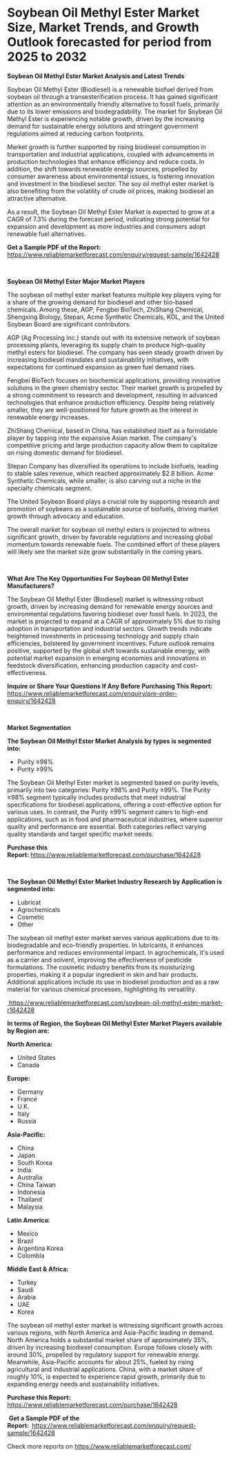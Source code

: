 <p><h1>Soybean Oil Methyl Ester Market Size, Market Trends, and Growth Outlook forecasted for period from 2025 to 2032</h1></p><p><strong>Soybean Oil Methyl Ester Market Analysis and Latest Trends</strong></p>
<p><p>Soybean Oil Methyl Ester (Biodiesel) is a renewable biofuel derived from soybean oil through a transesterification process. It has gained significant attention as an environmentally friendly alternative to fossil fuels, primarily due to its lower emissions and biodegradability. The market for Soybean Oil Methyl Ester is experiencing notable growth, driven by the increasing demand for sustainable energy solutions and stringent government regulations aimed at reducing carbon footprints.</p><p>Market growth is further supported by rising biodiesel consumption in transportation and industrial applications, coupled with advancements in production technologies that enhance efficiency and reduce costs. In addition, the shift towards renewable energy sources, propelled by consumer awareness about environmental issues, is fostering innovation and investment in the biodiesel sector. The soy oil methyl ester market is also benefiting from the volatility of crude oil prices, making biodiesel an attractive alternative.</p><p>As a result, the Soybean Oil Methyl Ester Market is expected to grow at a CAGR of 7.3% during the forecast period, indicating strong potential for expansion and development as more industries and consumers adopt renewable fuel alternatives.</p></p>
<p><strong>Get a Sample PDF of the Report:&nbsp;</strong> <a href="https://www.reliablemarketforecast.com/enquiry/request-sample/1642428?utm_campaign=2723&utm_medium=2&utm_source=Github&utm_content=ia&utm_term=02042025&utm_id=soybean-oil-methyl-ester">https://www.reliablemarketforecast.com/enquiry/request-sample/1642428</a></p>
<p>&nbsp;</p>
<p><strong>Soybean Oil Methyl Ester Major Market Players</strong></p>
<p><p>The soybean oil methyl ester market features multiple key players vying for a share of the growing demand for biodiesel and other bio-based chemicals. Among these, AGP, Fengbei BioTech, ZhiShang Chemical, Shengxing Biology, Stepan, Acme Synthetic Chemicals, KOL, and the United Soybean Board are significant contributors.</p><p>AGP (Ag Processing Inc.) stands out with its extensive network of soybean processing plants, leveraging its supply chain to produce high-quality methyl esters for biodiesel. The company has seen steady growth driven by increasing biodiesel mandates and sustainability initiatives, with expectations for continued expansion as green fuel demand rises.</p><p>Fengbei BioTech focuses on biochemical applications, providing innovative solutions in the green chemistry sector. Their market growth is propelled by a strong commitment to research and development, resulting in advanced technologies that enhance production efficiency. Despite being relatively smaller, they are well-positioned for future growth as the interest in renewable energy increases.</p><p>ZhiShang Chemical, based in China, has established itself as a formidable player by tapping into the expansive Asian market. The company's competitive pricing and large production capacity allow them to capitalize on rising domestic demand for biodiesel.</p><p>Stepan Company has diversified its operations to include biofuels, leading to stable sales revenue, which reached approximately $2.8 billion. Acme Synthetic Chemicals, while smaller, is also carving out a niche in the specialty chemicals segment.</p><p>The United Soybean Board plays a crucial role by supporting research and promotion of soybeans as a sustainable source of biofuels, driving market growth through advocacy and education.</p><p>The overall market for soybean oil methyl esters is projected to witness significant growth, driven by favorable regulations and increasing global momentum towards renewable fuels. The combined effort of these players will likely see the market size grow substantially in the coming years.</p></p>
<p>&nbsp;</p>
<p><strong>What Are The Key Opportunities For Soybean Oil Methyl Ester Manufacturers?</strong></p>
<p><p>The Soybean Oil Methyl Ester (Biodiesel) market is witnessing robust growth, driven by increasing demand for renewable energy sources and environmental regulations favoring biodiesel over fossil fuels. In 2023, the market is projected to expand at a CAGR of approximately 5% due to rising adoption in transportation and industrial sectors. Growth trends indicate heightened investments in processing technology and supply chain efficiencies, bolstered by government incentives. Future outlook remains positive, supported by the global shift towards sustainable energy, with potential market expansion in emerging economies and innovations in feedstock diversification, enhancing production capacity and cost-effectiveness.</p></p>
<p><strong>Inquire or Share Your Questions If Any Before Purchasing This Report:</strong> <a href="https://www.reliablemarketforecast.com/enquiry/pre-order-enquiry/1642428?utm_campaign=2723&utm_medium=2&utm_source=Github&utm_content=ia&utm_term=02042025&utm_id=soybean-oil-methyl-ester">https://www.reliablemarketforecast.com/enquiry/pre-order-enquiry/1642428</a></p>
<p>&nbsp;</p>
<p><strong>Market Segmentation</strong></p>
<p><strong>The Soybean Oil Methyl Ester Market Analysis by types is segmented into:</strong></p>
<p><ul><li>Purity ≥98%</li><li>Purity ≥99%</li></ul></p>
<p><p>The Soybean Oil Methyl Ester market is segmented based on purity levels, primarily into two categories: Purity ≥98% and Purity ≥99%. The Purity ≥98% segment typically includes products that meet industrial specifications for biodiesel applications, offering a cost-effective option for various uses. In contrast, the Purity ≥99% segment caters to high-end applications, such as in food and pharmaceutical industries, where superior quality and performance are essential. Both categories reflect varying quality standards and target specific market needs.</p></p>
<p><strong>Purchase this Report:&nbsp;</strong><a href="https://www.reliablemarketforecast.com/purchase/1642428?utm_campaign=2723&utm_medium=2&utm_source=Github&utm_content=ia&utm_term=02042025&utm_id=soybean-oil-methyl-ester">https://www.reliablemarketforecast.com/purchase/1642428</a></p>
<p>&nbsp;</p>
<p><strong>The Soybean Oil Methyl Ester Market Industry Research by Application is segmented into:</strong></p>
<p><ul><li>Lubricat</li><li>Agrochemicals</li><li>Cosmetic</li><li>Other</li></ul></p>
<p><p>The soybean oil methyl ester market serves various applications due to its biodegradable and eco-friendly properties. In lubricants, it enhances performance and reduces environmental impact. In agrochemicals, it's used as a carrier and solvent, improving the effectiveness of pesticide formulations. The cosmetic industry benefits from its moisturizing properties, making it a popular ingredient in skin and hair products. Additional applications include its use in biodiesel production and as a raw material for various chemical processes, highlighting its versatility.</p></p>
<p><a href="https://www.reliablemarketforecast.com/soybean-oil-methyl-ester-market-r1642428?utm_campaign=2723&utm_medium=2&utm_source=Github&utm_content=ia&utm_term=02042025&utm_id=soybean-oil-methyl-ester">&nbsp;https://www.reliablemarketforecast.com/soybean-oil-methyl-ester-market-r1642428</a></p>
<p><strong>In terms of Region, the Soybean Oil Methyl Ester Market Players available by Region are:</strong></p>
<p>
    <p> <strong> North America: </strong>
        <ul>
            <li>United States</li>
            <li>Canada</li>
        </ul>
        </p> 
    <p> <strong> Europe: </strong>
        <ul>
            <li>Germany</li>
            <li>France</li>
            <li>U.K.</li>
            <li>Italy</li>
            <li>Russia</li>
        </ul>
        </p> 
    <p> <strong> Asia-Pacific: </strong>
        <ul>
            <li>China</li>
            <li>Japan</li>
            <li>South Korea</li>
            <li>India</li>
            <li>Australia</li>
            <li>China Taiwan</li>
            <li>Indonesia</li>
            <li>Thailand</li>
            <li>Malaysia</li>
        </ul>
        </p> 
    <p> <strong> Latin America: </strong>
        <ul>
            <li>Mexico</li>
            <li>Brazil</li>
            <li>Argentina Korea</li>
            <li>Colombia</li>
        </ul>
        </p> 
    <p> <strong> Middle East & Africa: </strong>
        <ul>
            <li>Turkey</li>
            <li>Saudi</li>
            <li>Arabia</li>
            <li>UAE</li>
            <li>Korea</li>
        </ul>
    </p>
    </p>
<p><p>The soybean oil methyl ester market is witnessing significant growth across various regions, with North America and Asia-Pacific leading in demand. North America holds a substantial market share of approximately 35%, driven by increasing biodiesel consumption. Europe follows closely with around 30%, propelled by regulatory support for renewable energy. Meanwhile, Asia-Pacific accounts for about 25%, fueled by rising agricultural and industrial applications. China, with a market share of roughly 10%, is expected to experience rapid growth, primarily due to expanding energy needs and sustainability initiatives.</p></p>
<p><strong>Purchase this Report: </strong><a href="https://www.reliablemarketforecast.com/purchase/1642428?utm_campaign=2723&utm_medium=2&utm_source=Github&utm_content=ia&utm_term=02042025&utm_id=soybean-oil-methyl-ester">https://www.reliablemarketforecast.com/purchase/1642428</a></p>
<p>&nbsp;<strong>Get a Sample PDF of the Report:&nbsp;&nbsp;</strong><a href="https://www.reliablemarketforecast.com/enquiry/request-sample/1642428?utm_campaign=2723&utm_medium=2&utm_source=Github&utm_content=ia&utm_term=02042025&utm_id=soybean-oil-methyl-ester">https://www.reliablemarketforecast.com/enquiry/request-sample/1642428</a></p>
<p><strong></strong></p>
<p>Check more reports on <a href="https://www.reliablemarketforecast.com/?utm_campaign=2723&utm_medium=2&utm_source=Github&utm_content=ia&utm_term=02042025&utm_id=soybean-oil-methyl-ester">https://www.reliablemarketforecast.com/</a></p>